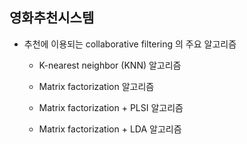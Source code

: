 ## 영화추천시스템



- 추천에 이용되는 collaborative filtering 의 주요 알고리즘

  - K-nearest neighbor (KNN) 알고리즘

  - Matrix factorization 알고리즘

  - Matrix factorization + PLSI 알고리즘

  - Matrix factorization + LDA 알고리즘






